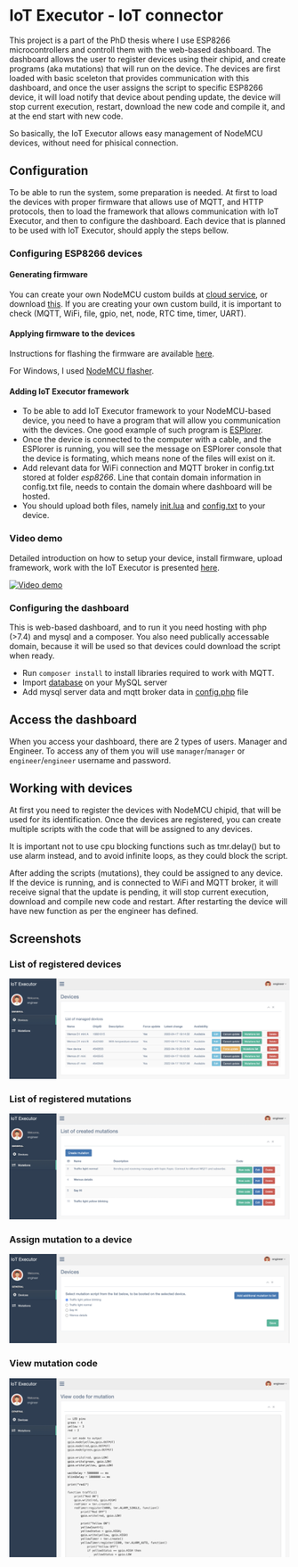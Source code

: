 
# IoT Executor - IoT connector

This project is a part of the PhD thesis where I use ESP8266 microcontrollers and controll them with the web-based dashboard.
The dashboard allows the user to register devices using their chipid, and create programs (aka mutations) that will run on the device.
The devices are first loaded with basic sceleton that provides communication with this dashboard, and once the user assigns the script to specific ESP8266 device, it will load
notify that device about pending update, the device will stop current execution, restart, download the new code and compile it, and at the end start with new code.

So basically, the IoT Executor allows easy management of NodeMCU devices, without need for phisical connection.
## Configuration
To be able to run the system, some preparation is needed. At first to load the devices with proper firmware that allows use of MQTT, and HTTP protocols, then to load the framework that allows communication with IoT Executor, and then to configure the dashboard.
Each device that is planned to be used with IoT Executor, should apply the steps bellow.

### Configuring ESP8266 devices

#### Generating firmware

You can create your own NodeMCU custom builds at [cloud service](https://nodemcu-build.com/), or download [this](https://github.com/ugljanin/iot-executor/blob/master/esp8266/modules/nodemcu-master-12-modules-2019-11-07-00-14-54-float.bin). If you are creating your own custom build, it is important to check (MQTT, WiFi, file, gpio, net, node, RTC time, timer, UART).

#### Applying firmware to the devices

Instructions for flashing the firmware are available [here](https://nodemcu.readthedocs.io/en/latest/flash/).

For Windows, I used [NodeMCU flasher](https://github.com/nodemcu/nodemcu-flasher).


#### Adding IoT Executor framework

- To be able to add IoT Executor framework to your NodeMCU-based device, you need to have a program that will allow you communication with the devices. One good example of such program is [ESPlorer](https://esp8266.ru/esplorer/).
- Once the device is connected to the computer with a cable, and the ESPlorer is running, you will see the message on ESPlorer console that the device is formating, which means none of the files will exist on it.
- Add relevant data for WiFi connection and MQTT broker in config.txt stored at folder *esp8266*. Line that contain domain information in config.txt file, needs to contain the domain where dashboard will be hosted.
- You should upload both files, namely [init.lua](https://github.com/ugljanin/iot-executor/blob/master/esp8266/init.lua) and [config.txt](https://github.com/ugljanin/iot-executor/blob/master/esp8266/config.txt) to your device.

### Video demo

Detailed introduction on how to setup your device, install firmware, upload framework, work with the IoT Executor is presented [here](https://www.youtube.com/watch?v=CKHdBwNI1V8).

[![Video demo](https://img.youtube.com/vi/CKHdBwNI1V8/0.jpg)](https://www.youtube.com/watch?v=CKHdBwNI1V8)


### Configuring the dashboard

This is web-based dashboard, and to run it you need hosting with php (>7.4) and mysql and a composer.
You also need publically accessable domain, because it will be used so that devices could download the script when ready.

- Run `composer install` to install libraries required to work with MQTT.
- Import [database](https://github.com/ugljanin/iot-executor/blob/master/sql/esp.sql) on your MySQL server
- Add mysql server data and mqtt broker data in [config.php](https://github.com/ugljanin/iot-executor/blob/master/inc/config.php) file

## Access the dashboard

When you access your dashboard, there are 2 types of users. Manager and Engineer. To access any of them you will use `manager`/`manager` or `engineer`/`engineer` username and password.

## Working with devices

At first you need to register the devices with NodeMCU chipid, that will be used for its identification.
Once the devices are registered, you can create multiple scripts with the code that will be assigned to any devices.

It is important not to use cpu blocking functions such as tmr.delay() but to use alarm instead, and to avoid infinite loops, as they could block the script.

After adding the scripts (mutations), they could be assigned to any device. If the device is running, and is connected to WiFi and MQTT broker, it will receive signal that the update is pending, it will stop current execution, download and compile new code and restart. After restarting the device will have new function as per the engineer has defined.

## Screenshots

### List of registered devices
![Devices list](/assets/screenshots/devices.png "Devices list")
### List of registered mutations
![Mutations list](/assets/screenshots/mutations-list.png "Mutations list")
### Assign mutation to a device
![Assign mutation](/assets/screenshots/assign-mutation.png "Assign mutation")
### View mutation code
![Mutation code](/assets/screenshots/mutation-code.png "Mutation code")
